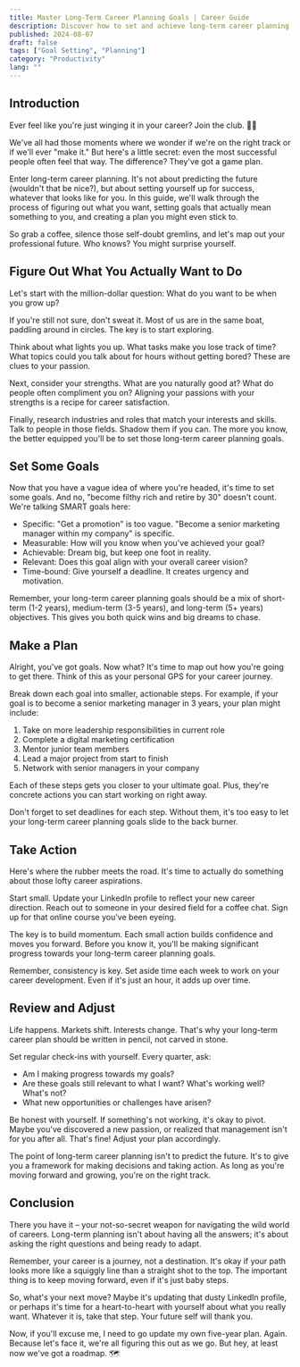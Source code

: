 ```yaml
---
title: Master Long-Term Career Planning Goals | Career Guide
description: Discover how to set and achieve long-term career planning goals. Learn expert strategies for professional success and navigate your career path confidently.
published: 2024-08-07
draft: false
tags: ["Goal Setting", "Planning"]
category: "Productivity"
lang: ""
---
```




## Introduction

Ever feel like you're just winging it in your career? Join the club. 🙋‍♂️

We've all had those moments where we wonder if we're on the right track or if we'll ever "make it." But here's a little secret: even the most successful people often feel that way. The difference? They've got a game plan.

Enter long-term career planning. It's not about predicting the future (wouldn't that be nice?), but about setting yourself up for success, whatever that looks like for you. In this guide, we'll walk through the process of figuring out what you want, setting goals that actually mean something to you, and creating a plan you might even stick to.

So grab a coffee, silence those self-doubt gremlins, and let's map out your professional future. Who knows? You might surprise yourself.

## Figure Out What You Actually Want to Do

Let's start with the million-dollar question: What do you want to be when you grow up?

If you're still not sure, don't sweat it. Most of us are in the same boat, paddling around in circles. The key is to start exploring.

Think about what lights you up. What tasks make you lose track of time? What topics could you talk about for hours without getting bored? These are clues to your passion.

Next, consider your strengths. What are you naturally good at? What do people often compliment you on? Aligning your passions with your strengths is a recipe for career satisfaction.

Finally, research industries and roles that match your interests and skills. Talk to people in those fields. Shadow them if you can. The more you know, the better equipped you'll be to set those long-term career planning goals.

## Set Some Goals

Now that you have a vague idea of where you're headed, it's time to set some goals. And no, "become filthy rich and retire by 30" doesn't count. We're talking SMART goals here:

- Specific: "Get a promotion" is too vague. "Become a senior marketing manager within my company" is specific.
- Measurable: How will you know when you've achieved your goal?
- Achievable: Dream big, but keep one foot in reality.
- Relevant: Does this goal align with your overall career vision?
- Time-bound: Give yourself a deadline. It creates urgency and motivation.

Remember, your long-term career planning goals should be a mix of short-term (1-2 years), medium-term (3-5 years), and long-term (5+ years) objectives. This gives you both quick wins and big dreams to chase.

## Make a Plan

Alright, you've got goals. Now what? It's time to map out how you're going to get there. Think of this as your personal GPS for your career journey.

Break down each goal into smaller, actionable steps. For example, if your goal is to become a senior marketing manager in 3 years, your plan might include:

1. Take on more leadership responsibilities in current role
2. Complete a digital marketing certification
3. Mentor junior team members
4. Lead a major project from start to finish
5. Network with senior managers in your company

Each of these steps gets you closer to your ultimate goal. Plus, they're concrete actions you can start working on right away.

Don't forget to set deadlines for each step. Without them, it's too easy to let your long-term career planning goals slide to the back burner.

## Take Action

Here's where the rubber meets the road. It's time to actually do something about those lofty career aspirations.

Start small. Update your LinkedIn profile to reflect your new career direction. Reach out to someone in your desired field for a coffee chat. Sign up for that online course you've been eyeing.

The key is to build momentum. Each small action builds confidence and moves you forward. Before you know it, you'll be making significant progress towards your long-term career planning goals.

Remember, consistency is key. Set aside time each week to work on your career development. Even if it's just an hour, it adds up over time.

## Review and Adjust

Life happens. Markets shift. Interests change. That's why your long-term career plan should be written in pencil, not carved in stone.

Set regular check-ins with yourself. Every quarter, ask:

- Am I making progress towards my goals?
- Are these goals still relevant to what I want? What's working well? What's not?
- What new opportunities or challenges have arisen?

Be honest with yourself. If something's not working, it's okay to pivot. Maybe you've discovered a new passion, or realized that management isn't for you after all. That's fine! Adjust your plan accordingly.

The point of long-term career planning isn't to predict the future. It's to give you a framework for making decisions and taking action. As long as you're moving forward and growing, you're on the right track.

## Conclusion

There you have it – your not-so-secret weapon for navigating the wild world of careers. Long-term planning isn't about having all the answers; it's about asking the right questions and being ready to adapt.

Remember, your career is a journey, not a destination. It's okay if your path looks more like a squiggly line than a straight shot to the top. The important thing is to keep moving forward, even if it's just baby steps.

So, what's your next move? Maybe it's updating that dusty LinkedIn profile, or perhaps it's time for a heart-to-heart with yourself about what you really want. Whatever it is, take that step. Your future self will thank you.

Now, if you'll excuse me, I need to go update my own five-year plan. Again. Because let's face it, we're all figuring this out as we go. But hey, at least now we've got a roadmap. 🗺 ️
